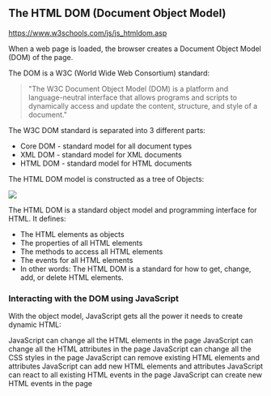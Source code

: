## The HTML DOM (Document Object Model)

https://www.w3schools.com/js/js_htmldom.asp

When a web page is loaded, the browser creates a Document Object Model (DOM) of the page.

The DOM is a W3C (World Wide Web Consortium) standard:

> "The W3C Document Object Model (DOM) is a platform and language-neutral interface that allows programs and scripts to dynamically access and update the content, structure, and style of a document."

The W3C DOM standard is separated into 3 different parts:

* Core DOM - standard model for all document types
* XML DOM - standard model for XML documents
* HTML DOM - standard model for HTML documents


The HTML DOM model is constructed as a tree of Objects:

![](https://www.w3schools.com/js/pic_htmltree.gif)

The HTML DOM is a standard object model and programming interface for HTML. It defines:

* The HTML elements as objects
* The properties of all HTML elements
* The methods to access all HTML elements
* The events for all HTML elements
* In other words: The HTML DOM is a standard for how to get, change, add, or delete HTML elements.

### Interacting with the DOM using JavaScript

With the object model, JavaScript gets all the power it needs to create dynamic HTML:

JavaScript can change all the HTML elements in the page
JavaScript can change all the HTML attributes in the page
JavaScript can change all the CSS styles in the page
JavaScript can remove existing HTML elements and attributes
JavaScript can add new HTML elements and attributes
JavaScript can react to all existing HTML events in the page
JavaScript can create new HTML events in the page


